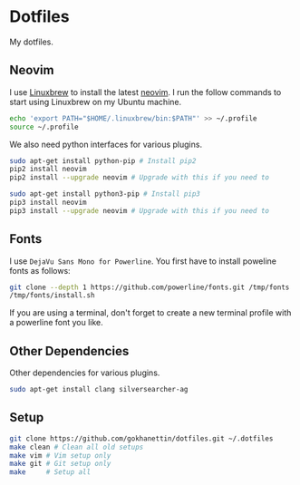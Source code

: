 # Dotfiles

My dotfiles.

## Neovim

I use [Linuxbrew][1] to install the latest [neovim][2]. I run the follow
commands to start using Linuxbrew on my Ubuntu machine.

```bash
echo 'export PATH="$HOME/.linuxbrew/bin:$PATH"' >> ~/.profile
source ~/.profile
```

We also need python interfaces for various plugins.

```bash
sudo apt-get install python-pip # Install pip2
pip2 install neovim
pip2 install --upgrade neovim # Upgrade with this if you need to

sudo apt-get install python3-pip # Install pip3
pip3 install neovim
pip3 install --upgrade neovim # Upgrade with this if you need to
```

## Fonts

I use `DejaVu Sans Mono for Powerline`. You first have to install poweline fonts
as follows:

```bash
git clone --depth 1 https://github.com/powerline/fonts.git /tmp/fonts
/tmp/fonts/install.sh
```

If you are using a terminal, don't forget to create a new terminal profile with
a powerline font you like.

## Other Dependencies

Other dependencies for various plugins.

```bash
sudo apt-get install clang silversearcher-ag
```

## Setup

```bash
git clone https://github.com/gokhanettin/dotfiles.git ~/.dotfiles
make clean # Clean all old setups
make vim # Vim setup only
make git # Git setup only
make     # Setup all
```

[1]: http://linuxbrew.sh
[2]: https://github.com/neovim/neovim/wiki/Installing-Neovim
